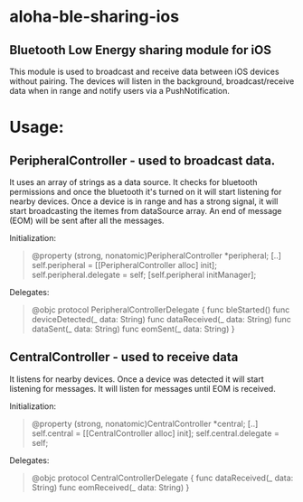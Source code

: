 # aloha-ble-sharing-ios
## Bluetooth Low Energy sharing module for iOS

This module is used to broadcast and receive data between iOS devices without pairing. 
The devices will listen in the background, broadcast/receive data when in range and notify users via a PushNotification.

# Usage:

## PeripheralController - used to broadcast data.

It uses an array of strings as a data source.
It checks for bluetooth permissions and once the bluetooth it's turned on it will start listening for nearby devices.
Once a device is in range and has a strong signal, it will start broadcasting the itemes from dataSource array. An end of message (EOM) will be sent after all the messages. 

Initialization:

> @property (strong, nonatomic)PeripheralController *peripheral;
> [..]  
> self.peripheral = [[PeripheralController alloc] init];
> self.peripheral.delegate = self;
> [self.peripheral initManager];

Delegates: 

> @objc protocol PeripheralControllerDelegate {
>    func bleStarted()
>    func deviceDetected(_ data: String)
>    func dataReceived(_ data: String)
>    func dataSent(_ data: String)
>    func eomSent(_ data: String)
>}

## CentralController - used to receive data

It listens for nearby devices.
Once a device was detected it will start listening for messages.
It will listen for messages until EOM is received.

Initialization:

> @property (strong, nonatomic)CentralController *central;
> [..]
> self.central = [[CentralController alloc] init];
> self.central.delegate = self;

Delegates:

> @objc protocol CentralControllerDelegate {
>    func dataReceived(_ data: String)
>    func eomReceived(_ data: String)
> }

